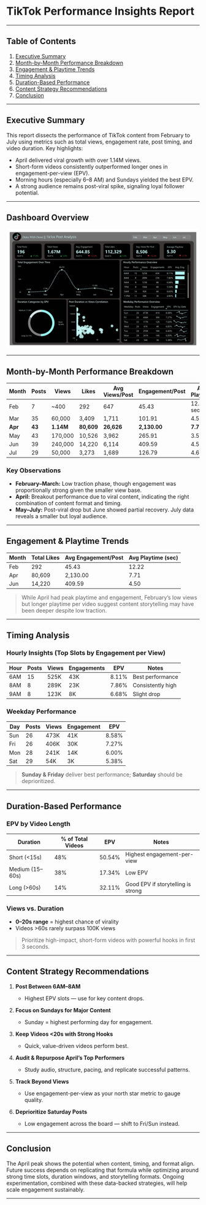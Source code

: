 # TikTok Performance Insights Report
---

## Table of Contents

1. [Executive Summary](#executive-summary)
2. [Month-by-Month Performance Breakdown](#month-by-month-performance-breakdown)
3. [Engagement & Playtime Trends](#engagement--playtime-trends)
4. [Timing Analysis](#timing-analysis)
5. [Duration-Based Performance](#duration-based-performance)
6. [Content Strategy Recommendations](#content-strategy-recommendations)
7. [Conclusion](#conclusion)

---

## Executive Summary

This report dissects the performance of TikTok content from February to July using metrics such as total views, engagement rate, post timing, and video duration. Key highlights:

* April delivered viral growth with over 1.14M views.
* Short-form videos consistently outperformed longer ones in engagement-per-view (EPV).
* Morning hours (especially 6–8 AM) and Sundays yielded the best EPV.
* A strong audience remains post-viral spike, signaling loyal follower potential.

---
## Dashboard Overview

![TikTok Dashboard](https://github.com/Olowookere-Abidemi/Real-Time-TikTok-Data-Pipeline-for-Content-Performance-Insights/blob/main/DASHBOARD.jpg?raw=true)

---

## Month-by-Month Performance Breakdown

| Month   | Posts  | Views     | Likes      | Avg Views/Post | Engagement/Post | Avg Playtime |
| ------- | ------ | --------- | ---------- | -------------- | --------------- | ------------ |
| Feb     | 7      | \~400     | 292        | 647            | 45.43           | 12.22 sec    |
| Mar     | 35     | 60,000    | 3,409      | 1,711          | 101.91          | 4.55 sec     |
| **Apr** | **43** | **1.14M** | **80,609** | **26,626**     | **2,130.00**    | **7.71 sec** |
| May     | 43     | 170,000   | 10,526     | 3,962          | 265.91          | 3.52 sec     |
| Jun     | 39     | 240,000   | 14,220     | 6,114          | 409.59          | 4.50 sec     |
| Jul     | 29     | 50,000    | 3,273      | 1,689          | 126.79          | 4.65 sec     |

### Key Observations

* **February–March:** Low traction phase, though engagement was proportionally strong given the smaller view base.
* **April:** Breakout performance due to viral content, indicating the right combination of content format and timing.
* **May–July:** Post-viral drop but June showed partial recovery. July data reveals a smaller but loyal audience.

---

## Engagement & Playtime Trends

| Month | Total Likes | Avg Engagement/Post | Avg Playtime (sec) |
| ----- | ----------- | ------------------- | ------------------ |
| Feb   | 292         | 45.43               | 12.22              |
| Apr   | 80,609      | 2,130.00            | 7.71               |
| Jun   | 14,220      | 409.59              | 4.50               |

> While April had peak playtime and engagement, February’s low views but longer playtime per video suggest content storytelling may have been deeper despite low traction.

---

## Timing Analysis

### Hourly Insights (Top Slots by Engagement per View)

| Hour | Posts | Views | Engagements | EPV   | Notes             |
| ---- | ----- | ----- | ----------- | ----- | ----------------- |
| 6AM  | 15    | 525K  | 43K         | 8.11% | Best performance  |
| 8AM  | 8     | 289K  | 23K         | 7.86% | Consistently high |
| 9AM  | 8     | 123K  | 8K          | 6.68% | Slight drop       |

### Weekday Performance

| Day | Posts | Views | Engagement | EPV   |
| --- | ----- | ----- | ---------- | ----- |
| Sun | 26    | 473K  | 41K        | 8.58% |
| Fri | 26    | 406K  | 30K        | 7.27% |
| Mon | 28    | 241K  | 14K        | 6.00% |
| Sat | 29    | 54K   | 3K         | 5.38% |

> **Sunday & Friday** deliver best performance; **Saturday** should be deprioritized.

---

## Duration-Based Performance

### EPV by Video Length

| Duration        | % of Total Videos | EPV    | Notes                              |
| --------------- | ----------------- | ------ | ---------------------------------- |
| Short (<15s)    | 48%               | 50.54% | Highest engagement-per-view        |
| Medium (15–60s) | 38%               | 17.34% | Low EPV                            |
| Long (>60s)     | 14%               | 32.11% | Good EPV if storytelling is strong |

### Views vs. Duration

* **0–20s range** = highest chance of virality
* Videos >60s rarely surpass 100K views

> Prioritize high-impact, short-form videos with powerful hooks in first 3 seconds.

---

## Content Strategy Recommendations

1. **Post Between 6AM–8AM**

   * Highest EPV slots — use for key content drops.

2. **Focus on Sundays for Major Content**

   * Sunday = highest performing day for engagement.

3. **Keep Videos <20s with Strong Hooks**

   * Quick, value-driven videos perform best.

4. **Audit & Repurpose April’s Top Performers**

   * Study audio, structure, pacing, and replicate successful patterns.

5. **Track Beyond Views**

   * Use engagement-per-view as your north star metric to gauge quality.

6. **Deprioritize Saturday Posts**

   * Low engagement across the board — shift to Fri/Sun instead.

---

## Conclusion

The April peak shows the potential when content, timing, and format align. Future success depends on replicating that formula while optimizing around strong time slots, duration windows, and storytelling formats. Ongoing experimentation, combined with these data-backed strategies, will help scale engagement sustainably.

---


